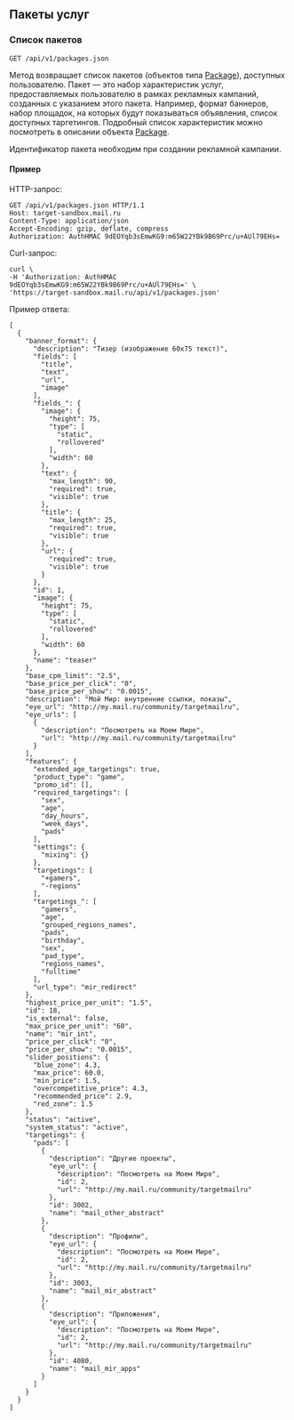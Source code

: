 ## Пакеты услуг


### Список пакетов
`GET /api/v1/packages.json`

<p>Метод возвращает список пакетов (объектов типа <a href="#object_package">Package</a>), доступных
пользователю. Пакет — это набор характеристик услуг, предоставляемых
пользователю в рамках рекламных кампаний, созданных с указанием этого
пакета. Например, формат баннеров, набор площадок, на которых будут
показываться объявления, список доступных таргетингов. Подробный список
характеристик можно посмотреть в описании объекта <a href="#object_package">Package</a>.</p>
<p>Идентификатор пакета необходим при создании рекламной кампании.</p>

#### Пример

<p>HTTP-запрос:</p>
<pre><code>GET /api/v1/packages.json HTTP/1.1
Host: target-sandbox.mail.ru
Content-Type: application/json
Accept-Encoding: gzip, deflate, compress
Authorization: AuthHMAC 9dEOYqb3sEmwKG9:m65W22YBk9B69Prc/u+AUl79EHs=
</code></pre>
<p>Curl-запрос:</p>
<pre><code>curl \
-H 'Authorization: AuthHMAC 9dEOYqb3sEmwKG9:m65W22YBk9B69Prc/u+AUl79EHs=' \
'https://target-sandbox.mail.ru/api/v1/packages.json'
</code></pre>
<p>Пример ответа:</p>
<pre><code>[
  {
    "banner_format": {
      "description": "Тизер (изображение 60х75 текст)",
      "fields": [
        "title",
        "text",
        "url",
        "image"
      ],
      "fields_": {
        "image": {
          "height": 75,
          "type": [
            "static",
            "rollovered"
          ],
          "width": 60
        },
        "text": {
          "max_length": 90,
          "required": true,
          "visible": true
        },
        "title": {
          "max_length": 25,
          "required": true,
          "visible": true
        },
        "url": {
          "required": true,
          "visible": true
        }
      },
      "id": 1,
      "image": {
        "height": 75,
        "type": [
          "static",
          "rollovered"
        ],
        "width": 60
      },
      "name": "teaser"
    },
    "base_cpm_limit": "2.5",
    "base_price_per_click": "0",
    "base_price_per_show": "0.0015",
    "description": "Мой Мир: внутренние ссылки, показы",
    "eye_url": "http://my.mail.ru/community/targetmailru",
    "eye_urls": [
      {
        "description": "Посмотреть на Моем Мире",
        "url": "http://my.mail.ru/community/targetmailru"
      }
    ],
    "features": {
      "extended_age_targetings": true,
      "product_type": "game",
      "promo_id": [],
      "required_targetings": [
        "sex",
        "age",
        "day_hours",
        "week_days",
        "pads"
      ],
      "settings": {
        "mixing": {}
      },
      "targetings": [
        "+gamers",
        "-regions"
      ],
      "targetings_": [
        "gamers",
        "age",
        "grouped_regions_names",
        "pads",
        "birthday",
        "sex",
        "pad_type",
        "regions_names",
        "fulltime"
      ],
      "url_type": "mir_redirect"
    },
    "highest_price_per_unit": "1.5",
    "id": 18,
    "is_external": false,
    "max_price_per_unit": "60",
    "name": "mir_int",
    "price_per_click": "0",
    "price_per_show": "0.0015",
    "slider_positions": {
      "blue_zone": 4.3,
      "max_price": 60.0,
      "min_price": 1.5,
      "overcompetitive_price": 4.3,
      "recommended_price": 2.9,
      "red_zone": 1.5
    },
    "status": "active",
    "system_status": "active",
    "targetings": {
      "pads": [
        {
          "description": "Другие проекты",
          "eye_url": {
            "description": "Посмотреть на Моем Мире",
            "id": 2,
            "url": "http://my.mail.ru/community/targetmailru"
          },
          "id": 3002,
          "name": "mail_other_abstract"
        },
        {
          "description": "Профили",
          "eye_url": {
            "description": "Посмотреть на Моем Мире",
            "id": 2,
            "url": "http://my.mail.ru/community/targetmailru"
          },
          "id": 3003,
          "name": "mail_mir_abstract"
        },
        {
          "description": "Приложения",
          "eye_url": {
            "description": "Посмотреть на Моем Мире",
            "id": 2,
            "url": "http://my.mail.ru/community/targetmailru"
          },
          "id": 4080,
          "name": "mail_mir_apps"
        }
      ]
    }
  }
]
</code></pre>
